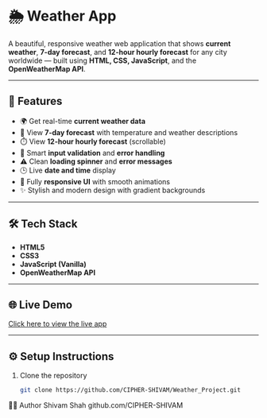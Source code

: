 # 🌦️ Weather App

A beautiful, responsive weather web application that shows **current weather**, **7-day forecast**, and **12-hour hourly forecast** for any city worldwide — built using **HTML, CSS, JavaScript**, and the **OpenWeatherMap API**.

---

## 🚀 Features

- 🌍 Get real-time **current weather data**
- 📅 View **7-day forecast** with temperature and weather descriptions
- ⏱️ View **12-hour hourly forecast** (scrollable)
- 🧠 Smart **input validation** and **error handling**
- ⚠️ Clean **loading spinner** and **error messages**
- 🕒 Live **date and time** display
- 📱 Fully **responsive UI** with smooth animations
- ✨ Stylish and modern design with gradient backgrounds

---

## 🛠️ Tech Stack

- **HTML5**  
- **CSS3**  
- **JavaScript (Vanilla)**  
- **OpenWeatherMap API**

---

## 🌐 Live Demo

[Click here to view the live app](https://cipher-shivam.github.io/Weather_Project/)

---

## ⚙️ Setup Instructions

1. Clone the repository  
   ```bash
   git clone https://github.com/CIPHER-SHIVAM/Weather_Project.git
🙋‍♂️ Author
Shivam Shah
github.com/CIPHER-SHIVAM

